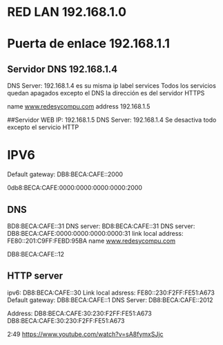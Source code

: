 # RED LAN 192.168.1.0

# Puerta de enlace  192.168.1.1

## Servidor DNS 192.168.1.4
DNS Server: 192.168.1.4 es su misma ip
label services
Todos los servicios quedan apagados excepto el DNS
la dirección es del servidor HTTPS

name
www.redesycompu.com
address 192.168.1.5

##Servidor WEB
IP: 192.168.1.5
DNS Server: 192.168.1.4
Se desactiva todo excepto el servicio HTTP




# IPV6
Default gateway: DB8:BECA:CAFE::2000

0db8:BECA:CAFE:0000:0000:0000:0000:2000

## DNS
BD8:BECA:CAFE::31
DNS server: BD8:BECA:CAFE::31
DNS server: DB8:BECA:CAFE:0000:0000:0000:0000:31
link local address: FE80::201:C9FF:FEBD:95BA
name 
www.redesycompu.com

DB8:BECA:CAFE::12


## HTTP server
ipv6: DB8:BECA:CAFE::30
Link local adsress: FE80::230:F2FF:FE51:A673
Default gateway: DB8:BECA:CAFE::1
DNS Server: DB8:BECA:CAFE::2012

Address: DB8:BECA:CAFE:30:230:F2FF:FE51:A673
DB8:BECA:CAFE:30:230:F2FF:FE51:A673

2:49
https://www.youtube.com/watch?v=sA8fymxSJjc

